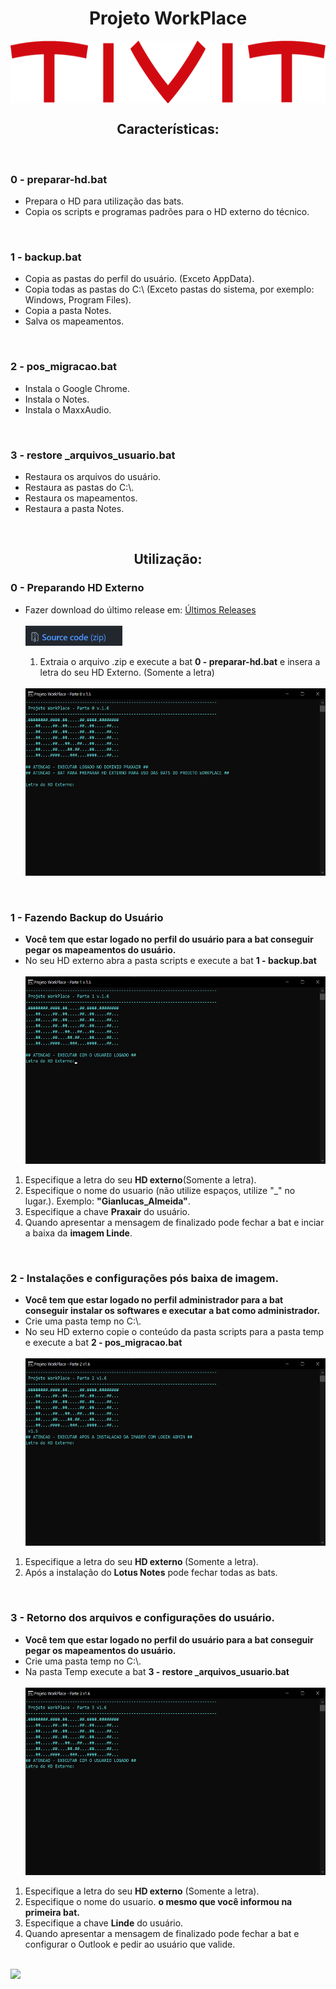 <h1 align="center">Projeto WorkPlace</h1>
<p align="center">
<img src="/img/tivit-logo.png" alt="TIVIT" witdh="200" height="100" style="display: block; margin: 0 auto"/>
</p>

<h2 align="center"><strong>Características:</strong></h2>
<br>

<h3><strong>0 - preparar-hd.bat</strong></h3>
<ul>
	<li>Prepara o HD para utilização das bats.</li>
	<li>Copia os scripts e programas padrões para o HD externo do técnico.</li>
</ul>
<br>

<h3><strong>1 - backup.bat</strong></h3>
<ul>
	<li>Copia as pastas do perfil do usuário. (Exceto AppData).</li>
	<li>Copia todas as pastas do C:\ (Exceto pastas do sistema, por exemplo: Windows, Program Files).</li>
	<li>Copia a pasta Notes.</li>
	<li>Salva os mapeamentos.</li>
</ul>
<br>

<h3><strong>2 - pos_migracao.bat</strong></h3>
<ul>
		<li>Instala o Google Chrome.</li>
		<li>Instala o Notes.</li>
		<li>Instala o MaxxAudio.</li>
</ul>
<br>

<h3><strong>3 - restore _arquivos_usuario.bat</strong></h3>
<ul>
	<li>Restaura os arquivos do usuário.</li>
	<li>Restaura  as pastas do C:\.</li>
	<li>Restaura os mapeamentos.</li>
	<li>Restaura a pasta Notes.</li>
</ul>
<br>


<h2 align="center"><strong>Utilização:</strong></h2>

<h3><strong>0 -  Preparando HD Externo</strong></h3>
<ul>
	<li>Fazer download do último release em: <a href="https://github.com/Gianlucas94/Projeto-Workplace/releases" title= "último release">Últimos Releases </a></li>
	<br>
	<img src="/img/download.png" alt="Download" witdh="16" height="32">
	<ol>
		<li>Extraia o arquivo .zip e execute a bat <strong>0 - preparar-hd.bat</strong> e insera a letra do seu HD Externo. (Somente a letra)</li>
		<br>
	</ol>
	<img src="/img/preprar.png" alt="Primeiro passo" witdh="400" height="300">
</ul>
<br>

<h3><strong>1 - Fazendo Backup do Usuário</strong></h3>
<ul>
	<li><strong>Você tem que estar logado no perfil do usuário para a bat conseguir pegar os mapeamentos do usuário.</strong></li>
	<li>No seu HD externo abra a pasta scripts e execute a bat <strong>1 - backup.bat</strong></li>
<br>

<img src="/img/backup-1.png" alt="Primeiro passo" witdh="400" height="300">
<br>

</ul>
<ol>
	<li>Especifique a letra do seu <strong>HD externo</strong>(Somente a letra).</li>
	<li>Especifique o nome do usuario (não utilize espaços, utilize "_" no lugar.). Exemplo: <strong>"Gianlucas_Almeida"</strong>.</li>
	<li>Especifique a chave <strong>Praxair</strong> do usuário.</li>
	<li>Quando apresentar a mensagem de finalizado pode fechar a bat e inciar a baixa da <strong>imagem Linde</strong>.</li>
</ol>
<br>

<h3><strong>2 - Instalações e configurações pós baixa de imagem.</strong></h3>
<ul>
	<li><strong>Você tem que estar logado no perfil administrador para a bat conseguir instalar os softwares e executar a bat como administrador.</strong></li>
	<li>Crie uma pasta temp no C:\.</li>
	<li>No seu HD externo copie o conteúdo da pasta scripts para a pasta temp e execute a bat <strong>2 - pos_migracao.bat</strong></li>
	<br>
	<img src="/img/pos_migracao-1.png" alt="Primeiro passo" witdh="400" height="300">
	<br>
</ul>
<ol>
	<li>Especifique a letra do seu <strong>HD externo </strong>(Somente a letra).</li>
	<li>Após a instalação do <strong>Lotus Notes</strong> pode fechar todas as bats.</li>
</ol>
<br>

<h3><strong>3 - Retorno dos arquivos e configurações do usuário.</strong></h3>
<ul>
	<li><strong>Você tem que estar logado no perfil do usuário para a bat conseguir pegar os mapeamentos do usuário.</strong>
	<li>Crie uma pasta temp no C:\.</li>
	<li>Na pasta Temp execute a bat <strong>3 - restore _arquivos_usuario.bat</strong></li>
	<br>
	<img src="/img/restore.png" alt="Primeiro passo" witdh="400" height="300">
	<br>
</ul>
<ol>
	<li>Especifique a letra do seu <strong>HD externo</strong> (Somente a letra).</li>
	<li>Especifique o nome do usuario. <strong>o mesmo que você informou na primeira bat.</strong></li>
	<li>Especifique a chave <strong>Linde</strong> do usuário.</li>
	<li>Quando apresentar a mensagem de finalizado pode fechar a bat e configurar o Outlook e pedir ao usuário que valide.</li>
</ol>
<br>
<img src=https://img.shields.io/badge/-Batch-61DAFB?logo=Windows&logoColor=white&style=for-the-badge">
